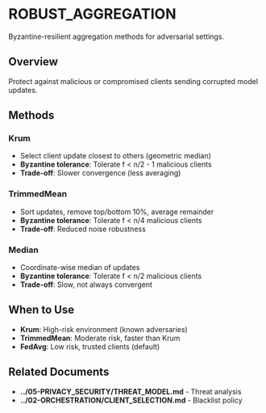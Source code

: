 # ROBUST_AGGREGATION

Byzantine-resilient aggregation methods for adversarial settings.

## Overview

Protect against malicious or compromised clients sending corrupted model updates.

## Methods

### Krum

- Select client update closest to others (geometric median)
- **Byzantine tolerance**: Tolerate f < n/2 - 1 malicious clients
- **Trade-off**: Slower convergence (less averaging)

### TrimmedMean

- Sort updates, remove top/bottom 10%, average remainder
- **Byzantine tolerance**: Tolerate f < n/4 malicious clients
- **Trade-off**: Reduced noise robustness

### Median

- Coordinate-wise median of updates
- **Byzantine tolerance**: Tolerate f < n/2 malicious clients
- **Trade-off**: Slow, not always convergent

## When to Use

- **Krum**: High-risk environment (known adversaries)
- **TrimmedMean**: Moderate risk, faster than Krum
- **FedAvg**: Low risk, trusted clients (default)

## Related Documents

- **../05-PRIVACY_SECURITY/THREAT_MODEL.md** - Threat analysis
- **../02-ORCHESTRATION/CLIENT_SELECTION.md** - Blacklist policy
